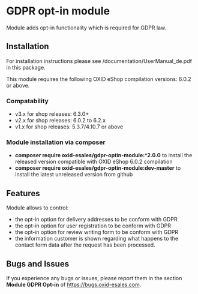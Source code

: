 GDPR opt-in module
==================

Module adds opt-in functionality which is required for GDPR law.

## Installation

For installation instructions please see /documentation/UserManual_de.pdf in this package. 

This module requires the following OXID eShop compilation versions: 6.0.2 or above.

### Compatability

* v3.x for shop releases: 6.3.0+
* v2.x for shop releases: 6.0.2 to 6.2.x
* v1.x for shop releases: 5.3.7/4.10.7 or above

### Module installation via composer

* **composer require oxid-esales/gdpr-optin-module:^2.0.0** to install the released version compatible with OXID eShop 6.0.2 compilation
* **composer require oxid-esales/gdpr-optin-module:dev-master** to install the latest unreleased version from github

## Features

Module allows to control:
* the opt-in option for delivery addresses to be conform with GDPR
* the opt-in option for user registration to be conform with GDPR
* the opt-in option for review writing form to be conform with GDPR
* the information customer is shown regarding what happens to the contact form data 
  after the request has been processed. 

## Bugs and Issues

If you experience any bugs or issues, please report them in the section **Module GDPR Opt-in** of https://bugs.oxid-esales.com.
